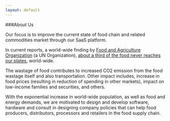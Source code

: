 ```yaml
---
layout: default
---
```

###About Us

Our focus is to improve the current state of food chain and related commodities market through our SaaS platform.

In current reports, a world-wide finding by [Food and Agriculture Organization](http://www.fao.org/) (a UN Organization), [about a third of the food never reaches our plates](http://www.fao.org/save-food/en/), world-wide.

The wastage of food contributes to increased CO2 emission from the food wastage itself and also transportation. Other impact includes, increase in food prices (resulting in reduction of spending in other markets), impact on low-income families and securities, and others.

With the exponential increase in world-wide population, as well as food and energy demands, we are  motivated to design and develop software, hardware and consult in designing company policies that can help food producers, distributors, processors and retailers in the food supply chain.
